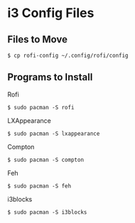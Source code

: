 # i3 Config Files

## Files to Move
    $ cp rofi-config ~/.config/rofi/config

## Programs to Install
Rofi

    $ sudo pacman -S rofi

LXAppearance

    $ sudo pacman -S lxappearance

Compton

    $ sudo pacman -S compton

Feh

    $ sudo pacman -S feh

i3blocks

    $ sudo pacman -S i3blocks

